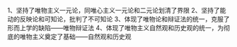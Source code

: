 1、坚持了唯物主义一元论，同唯心主义一元论和二元论划清了界限
2、坚持了能动的反映论和可知论，批判了不可知论
3、体现了唯物论和辩证法的统一，克服了形而上学的缺陷——唯物辩证法
4、体现了唯物主义自然观和历史观的统一，为彻底的唯物主义奠定了基础——自然观和历史观